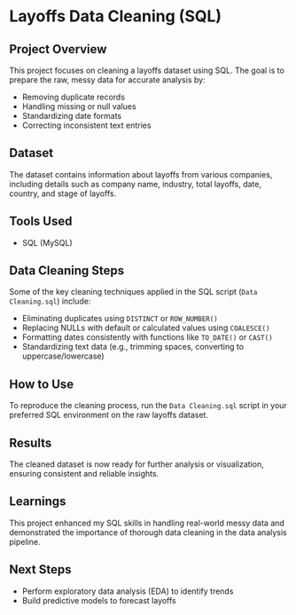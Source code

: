 # Layoffs Data Cleaning (SQL)

## Project Overview

This project focuses on cleaning a layoffs dataset using SQL. The goal is to prepare the raw, messy data for accurate analysis by:

- Removing duplicate records  
- Handling missing or null values  
- Standardizing date formats  
- Correcting inconsistent text entries  

## Dataset

The dataset contains information about layoffs from various companies, including details such as company name, industry, total layoffs, date, country, and stage of layoffs.

## Tools Used

- SQL (MySQL)

## Data Cleaning Steps

Some of the key cleaning techniques applied in the SQL script (`Data Cleaning.sql`) include:

- Eliminating duplicates using `DISTINCT` or `ROW_NUMBER()`  
- Replacing NULLs with default or calculated values using `COALESCE()`  
- Formatting dates consistently with functions like `TO_DATE()` or `CAST()`  
- Standardizing text data (e.g., trimming spaces, converting to uppercase/lowercase)  

## How to Use

To reproduce the cleaning process, run the `Data Cleaning.sql` script in your preferred SQL environment on the raw layoffs dataset.

## Results

The cleaned dataset is now ready for further analysis or visualization, ensuring consistent and reliable insights.


## Learnings

This project enhanced my SQL skills in handling real-world messy data and demonstrated the importance of thorough data cleaning in the data analysis pipeline.

## Next Steps
- Perform exploratory data analysis (EDA) to identify trends  
- Build predictive models to forecast layoffs  


